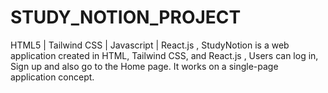# STUDY_NOTION_PROJECT
 HTML5 | Tailwind CSS | Javascript | React.js , StudyNotion is a web application created in HTML, Tailwind CSS, and React.js , Users can log in, Sign up and also go to the Home page. It works on a single-page application concept.
